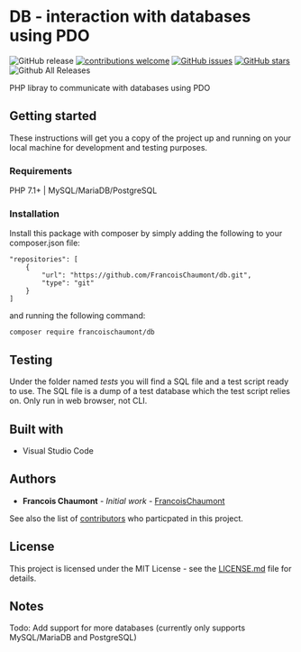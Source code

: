 # DB - interaction with databases using PDO

![GitHub release](https://img.shields.io/github/release/FrancoisChaumont/db.svg)
[![contributions welcome](https://img.shields.io/badge/contributions-welcome-brightgreen.svg?style=flat)](https://github.com/FrancoisChaumont/db/issues)
[![GitHub issues](https://img.shields.io/github/issues/FrancoisChaumont/db.svg)](https://github.com/FrancoisChaumont/db/issues)
[![GitHub stars](https://img.shields.io/github/stars/FrancoisChaumont/db.svg)](https://github.com/FrancoisChaumont/db/stargazers)
![Github All Releases](https://img.shields.io/github/downloads/FrancoisChaumont/db/total.svg)

PHP libray to communicate with databases using PDO

## Getting started
These instructions will get you a copy of the project up and running on your local machine for development and testing purposes.

### Requirements
PHP 7.1+ | MySQL/MariaDB/PostgreSQL

### Installation
Install this package with composer by simply adding the following to your composer.json file:  
```
"repositories": [
    {
        "url": "https://github.com/FrancoisChaumont/db.git",
        "type": "git"
    }
]
```
and running the following command:  
```
composer require francoischaumont/db
```

## Testing
Under the folder named *tests* you will find a SQL file and a test script ready to use.
The SQL file is a dump of a test database which the test script relies on.
Only run in web browser, not CLI.

## Built with
* Visual Studio Code

## Authors
* **Francois Chaumont** - *Initial work* - [FrancoisChaumont](https://github.com/FrancoisChaumont)

See also the list of [contributors](https://github.com/FrancoisChaumont/db/graphs/contributors) who particpated in this project.

## License
This project is licensed under the MIT License - see the [LICENSE.md](LICENSE.md) file for details.

## Notes
Todo: Add support for more databases (currently only supports MySQL/MariaDB and PostgreSQL)

